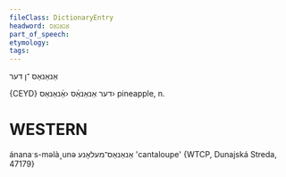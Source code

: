 ```yaml
---
fileClass: DictionaryEntry
headword: אַנאַנאַס
part_of_speech: 
etymology: 
tags: 
---
```

אַנאַנאַס
־ן
דער

{CEYD}
דער אַנאַנאַ֜ס ‹אַ֜נאַנאַס›
pineapple, n.

WESTERN
========

ánanaˑs-məlà˰unə אַנאַנאַס־מעלאָנע 'cantaloupe' {WTCP, Dunajská Streda, 47179}